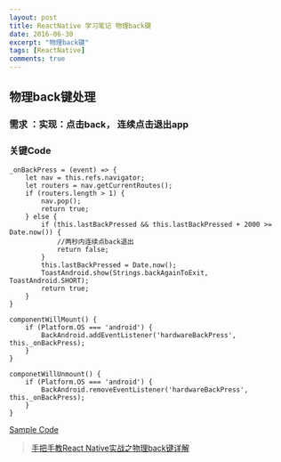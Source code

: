 ```yaml
---
layout: post
title: ReactNative 学习笔记 物理back键
date: 2016-06-30
excerpt: "物理back键"
tags: [ReactNative]
comments: true
---
```


## 物理back键处理

### 需求 ：实现：点击back， 连续点击退出app


### 关键Code

    _onBackPress = (event) => {
        let nav = this.refs.navigator;
        let routers = nav.getCurrentRoutes();
        if (routers.length > 1) {
            nav.pop();
            return true;
        } else {
            if (this.lastBackPressed && this.lastBackPressed + 2000 >= Date.now()) {
                //两秒内连续点back退出
                return false;
            }
            this.lastBackPressed = Date.now();
            ToastAndroid.show(Strings.backAgainToExit, ToastAndroid.SHORT);
            return true;
        }
    }

    componentWillMount() {
        if (Platform.OS === 'android') {
            BackAndroid.addEventListener('hardwareBackPress', this._onBackPress);
        }
    }

    componetWillUnmount() {
        if (Platform.OS === 'android') {
            BackAndroid.removeEventListener('hardwareBackPress', this._onBackPress);
        }
    }




[Sample Code](https://github.com/vivianking6855/ReactNativeProject/blob/rncomponent/TwoReactNative/app/HomeProject.js)

> [手把手教React Native实战之物理back键详解](http://www.reactnative.vip/forum.php?mod=viewthread&tid=66&extra=page%3D1%26filter%3Dtypeid%26typeid%3D9)
> 